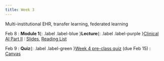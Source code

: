 ```yaml
---
title: Week 3
---
```


Multi-institutional EHR, transfer learning, federated learning

Feb 8
: **Module 1**{: .label .label-blue }**Lecture**{: .label .label-purple }[Clinical AI Part II](/BMI702/lectures/module1/week03)
  : [Slides](#), [Reading List](/BMI702/lectures/module1/week03)

Feb 9
: **Quiz**{: .label .label-green }[Week 4 pre-class quiz](#) (due Feb 15)
  : [Canvas](https://canvas.harvard.edu/courses/134015)
